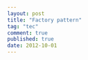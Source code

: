 ```yaml
---
layout: post
title: "Factory pattern"
tag: "tec"
comment: true
published: true
date: 2012-10-01
---
```


